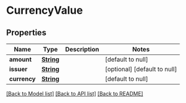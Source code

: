 # CurrencyValue
## Properties

Name | Type | Description | Notes
------------ | ------------- | ------------- | -------------
**amount** | [**String**](string.md) |  | [default to null]
**issuer** | [**String**](string.md) |  | [optional] [default to null]
**currency** | [**String**](string.md) |  | [default to null]

[[Back to Model list]](../README.md#documentation-for-models) [[Back to API list]](../README.md#documentation-for-api-endpoints) [[Back to README]](../README.md)

